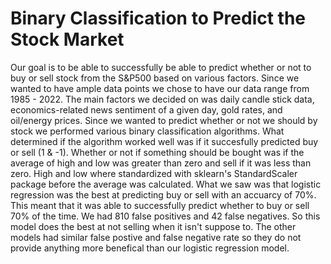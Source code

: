 # Binary Classification to Predict the Stock Market

Our goal is to be able to successfully be able to predict whether or not to buy or sell stock from the S&P500 based on various factors. Since we wanted to have ample data points we chose to have our data range from 1985 - 2022. The main factors we decided on was daily candle stick data, economics-related news sentiment of a given day, gold rates, and oil/energy prices. Since we wanted to predict whether or not we should by stock we performed various binary classification algorithms. What determined if the algorithm worked well was if it succesfully predicted buy or sell (1 & -1). Whether or not if something should be bought was if the average of high and low was greater than zero and sell if it was less than zero. High and low where standardized with sklearn's StandardScaler package before the average was calculated. What we saw was that logistic regression was the best at predicting buy or sell with an accuarcy of 70%. This meant that it was able to successfully predict whether to buy or sell 70% of the time. We had 810 false positives and 42 false negatives. So this model does the best at not selling when it isn't suppose to. The other models had similar false postive and false negative rate so they do not provide anything more benefical than our logistic regression model.
